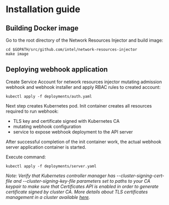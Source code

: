 # Installation guide

## Building Docker image
Go to the root directory of the Network Resources Injector and build image:
```
cd $GOPATH/src/github.com/intel/network-resources-injector
make image
```

## Deploying webhook application
Create Service Account for network resources injector mutating admission webhook and webhook installer and apply RBAC rules to created account:
```
kubectl apply -f deployments/auth.yaml
```

Next step creates Kubernetes pod. Init container creates all resources required to run webhook:
* TLS key and certificate signed with Kubernetes CA
* mutating webhook configuration
* service to expose webhook deployment to the API server

After successful completion of the init container work, the actual webhook server application container is started.

Execute command:
```
kubectl apply -f deployments/server.yaml
```

*Note: Verify that Kubernetes controller manager has --cluster-signing-cert-file and --cluster-signing-key-file parameters set to paths to your CA keypair
to make sure that Certificates API is enabled in order to generate certificate signed by cluster CA.
More details about TLS certificates management in a cluster available [here](https://kubernetes.io/docs/tasks/tls/managing-tls-in-a-cluster/).*

